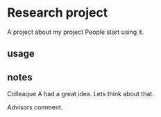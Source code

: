 # Research project
A project about my project
People start using it. 
## usage

## notes

Colleaque A had a great idea. Lets think about that.

Advisors comment.
